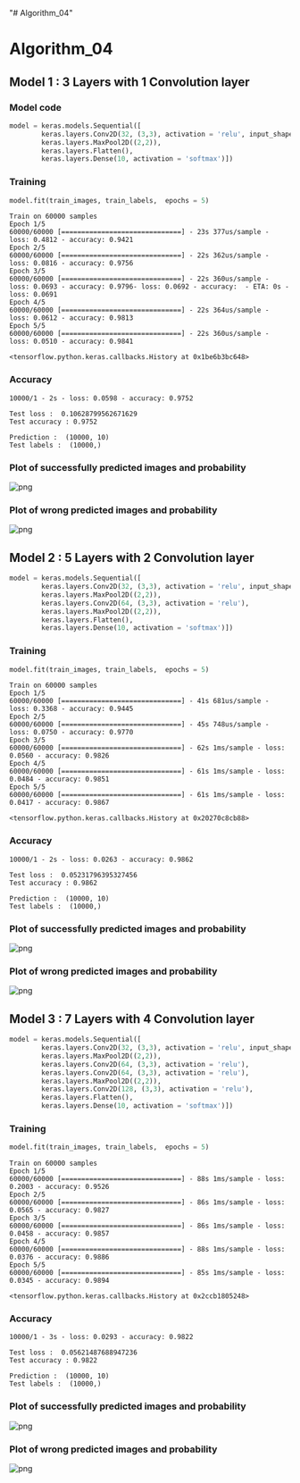 "# Algorithm_04" 
# Algorithm_04

## Model 1 : 3 Layers with 1 Convolution layer

### Model code
```python
model = keras.models.Sequential([
        keras.layers.Conv2D(32, (3,3), activation = 'relu', input_shape = (28, 28,1)),  # layer 1 
        keras.layers.MaxPool2D((2,2)),                                                  # layer 2 
        keras.layers.Flatten(),
        keras.layers.Dense(10, activation = 'softmax')])                                # layer 3
```

### Training
```python
model.fit(train_images, train_labels,  epochs = 5)
```
    Train on 60000 samples
    Epoch 1/5
    60000/60000 [==============================] - 23s 377us/sample - loss: 0.4812 - accuracy: 0.9421
    Epoch 2/5
    60000/60000 [==============================] - 22s 362us/sample - loss: 0.0816 - accuracy: 0.9756
    Epoch 3/5
    60000/60000 [==============================] - 22s 360us/sample - loss: 0.0693 - accuracy: 0.9796- loss: 0.0692 - accuracy:  - ETA: 0s - loss: 0.0691 
    Epoch 4/5
    60000/60000 [==============================] - 22s 364us/sample - loss: 0.0612 - accuracy: 0.9813
    Epoch 5/5
    60000/60000 [==============================] - 22s 360us/sample - loss: 0.0510 - accuracy: 0.9841

    <tensorflow.python.keras.callbacks.History at 0x1be6b3bc648>

### Accuracy
    10000/1 - 2s - loss: 0.0598 - accuracy: 0.9752
    
    Test loss :  0.10628799562671629
    Test accuracy : 0.9752
    
    Prediction :  (10000, 10)
    Test labels :  (10000,)

### Plot of successfully predicted images and probability
![png](output_model1_19.png)

### Plot of wrong predicted images and probability
![png](output_model1_22.png)



## Model 2 : 5 Layers with 2 Convolution layer

```python
model = keras.models.Sequential([
        keras.layers.Conv2D(32, (3,3), activation = 'relu', input_shape=(28,28,1)),     # layer 1 
        keras.layers.MaxPool2D((2,2)),                                                  # layer 2
        keras.layers.Conv2D(64, (3,3), activation = 'relu'),                            # layer 3 
        keras.layers.MaxPool2D((2,2)),                                                  # layer 4
        keras.layers.Flatten(),
        keras.layers.Dense(10, activation = 'softmax')])                                # layer 5
```

### Training
```python
model.fit(train_images, train_labels,  epochs = 5)
```
    Train on 60000 samples
    Epoch 1/5
    60000/60000 [==============================] - 41s 681us/sample - loss: 0.3368 - accuracy: 0.9445
    Epoch 2/5
    60000/60000 [==============================] - 45s 748us/sample - loss: 0.0750 - accuracy: 0.9770
    Epoch 3/5
    60000/60000 [==============================] - 62s 1ms/sample - loss: 0.0560 - accuracy: 0.9826
    Epoch 4/5
    60000/60000 [==============================] - 61s 1ms/sample - loss: 0.0484 - accuracy: 0.9851
    Epoch 5/5
    60000/60000 [==============================] - 61s 1ms/sample - loss: 0.0417 - accuracy: 0.9867

    <tensorflow.python.keras.callbacks.History at 0x20270c8cb88>

### Accuracy
    10000/1 - 2s - loss: 0.0263 - accuracy: 0.9862
    
    Test loss :  0.05231796395327456
    Test accuracy : 0.9862
    
    Prediction :  (10000, 10)
    Test labels :  (10000,)

### Plot of successfully predicted images and probability
![png](output_model2_19.png)

### Plot of wrong predicted images and probability
![png](output_model2_22.png)



## Model 3 : 7 Layers with 4 Convolution layer

```python
model = keras.models.Sequential([
        keras.layers.Conv2D(32, (3,3), activation = 'relu', input_shape = (28, 28,1)),  # layer 1
        keras.layers.MaxPool2D((2,2)),                                                  # layer 2
        keras.layers.Conv2D(64, (3,3), activation = 'relu'),                            # layer 3
        keras.layers.Conv2D(64, (3,3), activation = 'relu'),                            # layer 4
        keras.layers.MaxPool2D((2,2)),                                                  # layer 5
        keras.layers.Conv2D(128, (3,3), activation = 'relu'),                           # layer 6
        keras.layers.Flatten(),
        keras.layers.Dense(10, activation = 'softmax')])                                # layer 7
```

### Training
```python
model.fit(train_images, train_labels,  epochs = 5)
```

    Train on 60000 samples
    Epoch 1/5
    60000/60000 [==============================] - 88s 1ms/sample - loss: 0.2003 - accuracy: 0.9526
    Epoch 2/5
    60000/60000 [==============================] - 86s 1ms/sample - loss: 0.0565 - accuracy: 0.9827
    Epoch 3/5
    60000/60000 [==============================] - 86s 1ms/sample - loss: 0.0458 - accuracy: 0.9857
    Epoch 4/5
    60000/60000 [==============================] - 88s 1ms/sample - loss: 0.0376 - accuracy: 0.9886
    Epoch 5/5
    60000/60000 [==============================] - 85s 1ms/sample - loss: 0.0345 - accuracy: 0.9894

    <tensorflow.python.keras.callbacks.History at 0x2ccb1805248>


### Accuracy
    10000/1 - 3s - loss: 0.0293 - accuracy: 0.9822
    
    Test loss :  0.05621487688947236
    Test accuracy : 0.9822
    
    Prediction :  (10000, 10)
    Test labels :  (10000,)

### Plot of successfully predicted images and probability
![png](output_model3_19.png)

### Plot of wrong predicted images and probability
![png](output_model3_22.png)